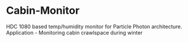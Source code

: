 # Cabin-Monitor

HDC 1080 based temp/humidity monitor for Particle Photon architecture.
Application - Monitoring cabin crawlspace during winter